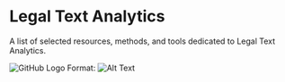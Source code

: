 # Legal Text Analytics
A list of selected resources, methods, and tools dedicated to Legal Text Analytics.

![GitHub Logo](/images/logo.png)
Format: ![Alt Text](url)
